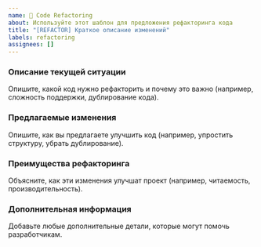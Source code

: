 ```yaml
---
name: 🔧 Code Refactoring
about: Используйте этот шаблон для предложения рефакторинга кода
title: "[REFACTOR] Краткое описание изменений"
labels: refactoring
assignees: []
---
```


### Описание текущей ситуации
Опишите, какой код нужно рефакторить и почему это важно (например, сложность поддержки, дублирование кода).

### Предлагаемые изменения
Опишите, как вы предлагаете улучшить код (например, упростить структуру, убрать дублирование).

### Преимущества рефакторинга
Объясните, как эти изменения улучшат проект (например, читаемость, производительность).

### Дополнительная информация
Добавьте любые дополнительные детали, которые могут помочь разработчикам.
